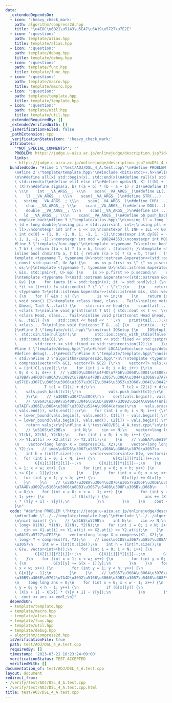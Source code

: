 ```yaml
---
data:
  _extendedDependsOn:
  - icon: ':heavy_check_mark:'
    path: algorithm/compress2d.hpp
    title: "\u4E8C\u6B21\u5143\u5EA7\u6A19\u5727\u7E2E"
  - icon: ':question:'
    path: template/alias.hpp
    title: template/alias.hpp
  - icon: ':question:'
    path: template/debug.hpp
    title: template/debug.hpp
  - icon: ':question:'
    path: template/func.hpp
    title: template/func.hpp
  - icon: ':question:'
    path: template/macro.hpp
    title: template/macro.hpp
  - icon: ':question:'
    path: template/template.hpp
    title: template/template.hpp
  - icon: ':question:'
    path: template/util.hpp
    title: template/util.hpp
  _extendedRequiredBy: []
  _extendedVerifiedWith: []
  _isVerificationFailed: false
  _pathExtension: cpp
  _verificationStatusIcon: ':heavy_check_mark:'
  attributes:
    '*NOT_SPECIAL_COMMENTS*': ''
    PROBLEM: https://judge.u-aizu.ac.jp/onlinejudge/description.jsp?id=DSL_4_A
    links:
    - https://judge.u-aizu.ac.jp/onlinejudge/description.jsp?id=DSL_4_A
  bundledCode: "#line 1 \"test/AOJ/DSL_4_A.test.cpp\"\n#define PROBLEM \"https://judge.u-aizu.ac.jp/onlinejudge/description.jsp?id=DSL_4_A\"\
    \n#line 2 \"template/template.hpp\"\n#include <bits/stdc++.h>\n#line 3 \"template/macro.hpp\"\
    \n\n#define all(x) std::begin(x), std::end(x)\n#define rall(x) std::rbegin(x),\
    \ std::rend(x)\n#define elif else if\n#define updiv(N, X) (((N) + (X) - (1)) /\
    \ (X))\n#define sigma(a, b) ((a + b) * (b - a + 1) / 2)\n#define INT(...)    \
    \ \\\n    int __VA_ARGS__; \\\n    scan(__VA_ARGS__)\n#define LL(...)     \\\n\
    \    ll __VA_ARGS__; \\\n    scan(__VA_ARGS__)\n#define STR(...)        \\\n \
    \   string __VA_ARGS__; \\\n    scan(__VA_ARGS__)\n#define CHR(...)      \\\n\
    \    char __VA_ARGS__; \\\n    scan(__VA_ARGS__)\n#define DOU(...)        \\\n\
    \    double __VA_ARGS__; \\\n    scan(__VA_ARGS__)\n#define LD(...)     \\\n \
    \   ld __VA_ARGS__; \\\n    scan(__VA_ARGS__)\n#define pb push_back\n#define eb\
    \ emplace_back\n#line 3 \"template/alias.hpp\"\n\nusing ll = long long;\nusing\
    \ ld = long double;\nusing pii = std::pair<int, int>;\nusing pll = std::pair<ll,\
    \ ll>;\nconstexpr int inf = 1 << 30;\nconstexpr ll INF = 1LL << 60;\nconstexpr\
    \ int dx[8] = {1, 0, -1, 0, 1, -1, 1, -1};\nconstexpr int dy[8] = {0, 1, 0, -1,\
    \ 1, 1, -1, -1};\nconstexpr int mod = 998244353;\nconstexpr int MOD = 1e9 + 7;\n\
    #line 3 \"template/func.hpp\"\n\ntemplate <typename T>\ninline bool chmax(T& a,\
    \ T b) { return ((a < b) ? (a = b, true) : (false)); }\ntemplate <typename T>\n\
    inline bool chmin(T& a, T b) { return ((a > b) ? (a = b, true) : (false)); }\n\
    template <typename T, typename U>\nstd::ostream &operator<<(std::ostream &os,\
    \ const std::pair<T, U> &p) {\n    os << p.first << \" \" << p.second;\n    return\
    \ os;\n}\ntemplate <typename T, typename U>\nstd::istream &operator>>(std::istream\
    \ &is, std::pair<T, U> &p) {\n    is >> p.first >> p.second;\n    return is;\n\
    }\ntemplate <typename T>\nstd::ostream &operator<<(std::ostream &os, const std::vector<T>\
    \ &v) {\n    for (auto it = std::begin(v); it != std::end(v);) {\n        os <<\
    \ *it << ((++it) != std::end(v) ? \" \" : \"\");\n    }\n    return os;\n}\ntemplate\
    \ <typename T>\nstd::istream &operator>>(std::istream &is, std::vector<T> &v)\
    \ {\n    for (T &in : v) {\n        is >> in;\n    }\n    return is;\n}\ninline\
    \ void scan() {}\ntemplate <class Head, class... Tail>\ninline void scan(Head\
    \ &head, Tail &...tail) {\n    std::cin >> head;\n    scan(tail...);\n}\ntemplate\
    \ <class T>\ninline void print(const T &t) { std::cout << t << '\\n'; }\ntemplate\
    \ <class Head, class... Tail>\ninline void print(const Head &head, const Tail\
    \ &...tail) {\n    std::cout << head << ' ';\n    print(tail...);\n}\ntemplate\
    \ <class... T>\ninline void fin(const T &...a) {\n    print(a...);\n    exit(0);\n\
    }\n#line 3 \"template/util.hpp\"\n\nstruct IOSetup {\n    IOSetup() {\n      \
    \  std::cin.tie(nullptr);\n        std::ios::sync_with_stdio(false);\n       \
    \ std::cout.tie(0);\n        std::cout << std::fixed << std::setprecision(12);\n\
    \        std::cerr << std::fixed << std::setprecision(12);\n    }\n} IOSetup;\n\
    #line 3 \"template/debug.hpp\"\n\n#ifdef LOCAL\n#include <algo/debug.hpp>\n#else\n\
    #define debug(...)\n#endif\n#line 8 \"template/template.hpp\"\nusing namespace\
    \ std;\n#line 3 \"algorithm/compress2d.hpp\"\n\r\ntemplate <typename T>\r\nvector<T>\
    \ compress(vector<T> &C1, vector<T> &C2) {\r\n    vector<T> vals;\r\n    int N\
    \ = (int)C1.size();\r\n    for (int i = 0; i < N; i++) {\r\n        for (T d =\
    \ 0; d < 1; d++) {  // \u305D\u306E\u4F4D\u7F6E\u3068\u3001\u4E00\u3064\u96A3\u3092\
    \u78BA\u4FDD(\u96A3\u3092\u78BA\u4FDD\u3057\u306A\u3044\u3068\u7A7A\u767D\u304C\
    \u57CB\u307E\u3063\u3066\u3057\u307E\u3046\u3053\u3068\u304C\u3042\u308B)\r\n\
    \            T tc1 = C1[i] + d;\r\n            T tc2 = C2[i] + d;\r\n        \
    \    vals.push_back(tc1);\r\n            vals.push_back(tc2);\r\n        }\r\n\
    \    }\r\n    // \u30BD\u30FC\u30C8\r\n    sort(vals.begin(), vals.end());\r\n\
    \    // \u96A3\u308A\u5408\u3046\u91CD\u8907\u3092\u524A\u9664(unique), \u672B\
    \u7AEF\u306E\u30B4\u30DF\u3092\u524A\u9664(erase)\r\n    vals.erase(unique(vals.begin(),\
    \ vals.end()), vals.end());\r\n    for (int i = 0; i < N; i++) {\r\n        C1[i]\
    \ = lower_bound(vals.begin(), vals.end(), C1[i]) - vals.begin();\r\n        C2[i]\
    \ = lower_bound(vals.begin(), vals.end(), C2[i]) - vals.begin();\r\n    }\r\n\
    \    return vals;\r\n}\n#line 4 \"test/AOJ/DSL_4_A.test.cpp\"\n\nint main() {\n\
    \    // \u5165\u529B\n    int N;\n    cin >> N;\n    vector<long long> X1(N),\
    \ Y1(N), X2(N), Y2(N);\n    for (int i = 0; i < N; i++) {\n        cin >> X1.at(i)\
    \ >> Y1.at(i) >> X2.at(i) >> Y2.at(i);\n    }\n    // \u5EA7\u6A19\u5727\u7E2E\
    \n    vector<long long> X = compress(X1, X2);\n    vector<long long> Y = compress(Y1,\
    \ Y2);\n    // imos\u6CD5\u3067\u5857\u308A\u3064\u3076\u3057\n    int w = (int)X.size();\n\
    \    int h = (int)Y.size();\n    vector<vector<int>> G(w, vector<int>(h));\n \
    \   for (int i = 0; i < N; i++) {\n        G[X1[i]][Y1[i]]++;\n        G[X2[i]][Y2[i]]++;\n\
    \        G[X1[i]][Y2[i]]--;\n        G[X2[i]][Y1[i]]--;\n    }\n    for (int x\
    \ = 1; x < w; x++) {\n        for (int y = 0; y < h; y++) {\n            G[x][y]\
    \ += G[x - 1][y];\n        }\n    }\n    for (int x = 0; x < w; x++) {\n     \
    \   for (int y = 1; y < h; y++) {\n            G[x][y] += G[x][y - 1];\n     \
    \   }\n    }\n    // \u5857\u308A\u3064\u3076\u3057\u305F\u30DE\u30B9\u306E\u9762\
    \u7A4D\u3092\u5168\u3066\u8DB3\u3057\u5408\u308F\u305B\u308B\n    long long ans\
    \ = 0;\n    for (int x = 0; x < w - 1; x++) {\n        for (int y = 0; y < h -\
    \ 1; y++) {\n            if (G[x][y]) {\n                ans += (X[x + 1] - X[x])\
    \ * (Y[y + 1] - Y[y]);\n            }\n        }\n    }\n    cout << ans << endl;\n\
    }\n"
  code: "#define PROBLEM \"https://judge.u-aizu.ac.jp/onlinejudge/description.jsp?id=DSL_4_A\"\
    \n#include \"../../template/template.hpp\"\n#include \"../../algorithm/compress2d.hpp\"\
    \n\nint main() {\n    // \u5165\u529B\n    int N;\n    cin >> N;\n    vector<long\
    \ long> X1(N), Y1(N), X2(N), Y2(N);\n    for (int i = 0; i < N; i++) {\n     \
    \   cin >> X1.at(i) >> Y1.at(i) >> X2.at(i) >> Y2.at(i);\n    }\n    // \u5EA7\
    \u6A19\u5727\u7E2E\n    vector<long long> X = compress(X1, X2);\n    vector<long\
    \ long> Y = compress(Y1, Y2);\n    // imos\u6CD5\u3067\u5857\u308A\u3064\u3076\
    \u3057\n    int w = (int)X.size();\n    int h = (int)Y.size();\n    vector<vector<int>>\
    \ G(w, vector<int>(h));\n    for (int i = 0; i < N; i++) {\n        G[X1[i]][Y1[i]]++;\n\
    \        G[X2[i]][Y2[i]]++;\n        G[X1[i]][Y2[i]]--;\n        G[X2[i]][Y1[i]]--;\n\
    \    }\n    for (int x = 1; x < w; x++) {\n        for (int y = 0; y < h; y++)\
    \ {\n            G[x][y] += G[x - 1][y];\n        }\n    }\n    for (int x = 0;\
    \ x < w; x++) {\n        for (int y = 1; y < h; y++) {\n            G[x][y] +=\
    \ G[x][y - 1];\n        }\n    }\n    // \u5857\u308A\u3064\u3076\u3057\u305F\u30DE\
    \u30B9\u306E\u9762\u7A4D\u3092\u5168\u3066\u8DB3\u3057\u5408\u308F\u305B\u308B\
    \n    long long ans = 0;\n    for (int x = 0; x < w - 1; x++) {\n        for (int\
    \ y = 0; y < h - 1; y++) {\n            if (G[x][y]) {\n                ans +=\
    \ (X[x + 1] - X[x]) * (Y[y + 1] - Y[y]);\n            }\n        }\n    }\n  \
    \  cout << ans << endl;\n}"
  dependsOn:
  - template/template.hpp
  - template/macro.hpp
  - template/alias.hpp
  - template/func.hpp
  - template/util.hpp
  - template/debug.hpp
  - algorithm/compress2d.hpp
  isVerificationFile: true
  path: test/AOJ/DSL_4_A.test.cpp
  requiredBy: []
  timestamp: '2023-03-21 18:23:24+09:00'
  verificationStatus: TEST_ACCEPTED
  verifiedWith: []
documentation_of: test/AOJ/DSL_4_A.test.cpp
layout: document
redirect_from:
- /verify/test/AOJ/DSL_4_A.test.cpp
- /verify/test/AOJ/DSL_4_A.test.cpp.html
title: test/AOJ/DSL_4_A.test.cpp
---
```

